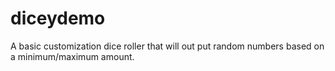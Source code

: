 # diceydemo
A basic customization dice roller that will out put random numbers based on a minimum/maximum amount.
